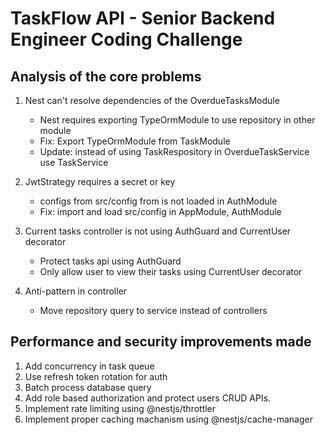 # TaskFlow API - Senior Backend Engineer Coding Challenge

## Analysis of the core problems

1. Nest can't resolve dependencies of the OverdueTasksModule
    - Nest requires exporting TypeOrmModule to use repository in other module
    - Fix: Export TypeOrmModule from TaskModule
    - Update: instead of using TaskRespository in OverdueTaskService use TaskService

2. JwtStrategy requires a secret or key
    - configs from src/config from is not loaded in AuthModule
    - Fix: import and load src/config in AppModule, AuthModule

3. Current tasks controller is not using AuthGuard and CurrentUser decorator
    - Protect tasks api using AuthGuard
    - Only allow user to view their tasks using CurrentUser decorator

4. Anti-pattern in controller
    - Move repository query to service instead of controllers

## Performance and security improvements made

1. Add concurrency in task queue
2. Use refresh token rotation for auth
3. Batch process database query
4. Add role based authorization and protect users CRUD APIs.
5. Implement rate limiting using @nestjs/throttler
6. Implement proper caching machanism using @nestjs/cache-manager 
